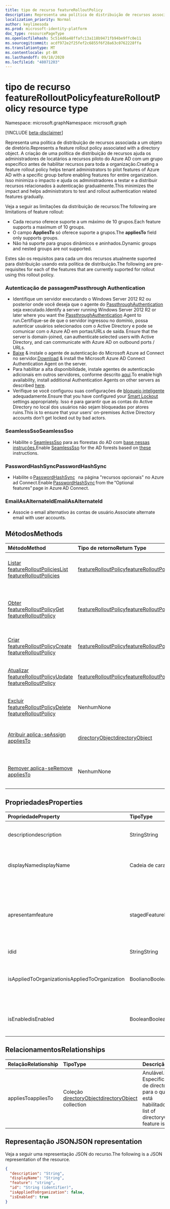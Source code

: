 ```yaml
---
title: tipo de recurso featureRolloutPolicy
description: Representa uma política de distribuição de recursos associada a um objeto de diretório.
localization_priority: Normal
author: keylimesoda
ms.prod: microsoft-identity-platform
doc_type: resourcePageType
ms.openlocfilehash: 5c514d6a48ffafc13a118b9471fb94be9ffc0e11
ms.sourcegitcommit: acdf972e2f25fef2c6855f6f28a63c0762228ffa
ms.translationtype: MT
ms.contentlocale: pt-BR
ms.lasthandoff: 09/18/2020
ms.locfileid: "48071203"
---
```

# <a name="featurerolloutpolicy-resource-type"></a><span data-ttu-id="23cc6-103">tipo de recurso featureRolloutPolicy</span><span class="sxs-lookup"><span data-stu-id="23cc6-103">featureRolloutPolicy resource type</span></span>

<span data-ttu-id="23cc6-104">Namespace: microsoft.graph</span><span class="sxs-lookup"><span data-stu-id="23cc6-104">Namespace: microsoft.graph</span></span>

[!INCLUDE [beta-disclaimer](../../includes/beta-disclaimer.md)]

<span data-ttu-id="23cc6-105">Representa uma política de distribuição de recursos associada a um objeto de diretório.</span><span class="sxs-lookup"><span data-stu-id="23cc6-105">Represents a feature rollout policy associated with a directory object.</span></span> <span data-ttu-id="23cc6-106">A criação de uma política de distribuição de recursos ajuda os administradores de locatários a recursos piloto do Azure AD com um grupo específico antes de habilitar recursos para toda a organização.</span><span class="sxs-lookup"><span data-stu-id="23cc6-106">Creating a feature rollout policy helps tenant administrators to pilot features of Azure AD with a specific group before enabling features for entire organization.</span></span> <span data-ttu-id="23cc6-107">Isso minimiza o impacto e ajuda os administradores a testar e a distribuir recursos relacionados à autenticação gradualmente.</span><span class="sxs-lookup"><span data-stu-id="23cc6-107">This minimizes the impact and helps administrators to test and rollout authentication related features gradually.</span></span>

<span data-ttu-id="23cc6-108">Veja a seguir as limitações da distribuição de recursos:</span><span class="sxs-lookup"><span data-stu-id="23cc6-108">The following are limitations of feature rollout:</span></span>

- <span data-ttu-id="23cc6-109">Cada recurso oferece suporte a um máximo de 10 grupos.</span><span class="sxs-lookup"><span data-stu-id="23cc6-109">Each feature supports a maximum of 10 groups.</span></span>
- <span data-ttu-id="23cc6-110">O campo **AppliesTo** só oferece suporte a grupos.</span><span class="sxs-lookup"><span data-stu-id="23cc6-110">The **appliesTo** field only supports groups.</span></span>
- <span data-ttu-id="23cc6-111">Não há suporte para grupos dinâmicos e aninhados.</span><span class="sxs-lookup"><span data-stu-id="23cc6-111">Dynamic groups and nested groups are not supported.</span></span>

<span data-ttu-id="23cc6-112">Estes são os requisitos para cada um dos recursos atualmente suported para distribuição usando esta política de distribuição.</span><span class="sxs-lookup"><span data-stu-id="23cc6-112">The following are pre-requisites for each of the features that are currently suported for rollout using this rollout policy.</span></span>

### <a name="passthrough-authentication"></a><span data-ttu-id="23cc6-113">Autenticação de passagem</span><span class="sxs-lookup"><span data-stu-id="23cc6-113">Passthrough Authentication</span></span>

* <span data-ttu-id="23cc6-114">Identifique um servidor executando o Windows Server 2012 R2 ou posterior onde você deseja que o agente do [PassthroughAuthentication](/azure/active-directory/hybrid/how-to-connect-pta) seja executado.</span><span class="sxs-lookup"><span data-stu-id="23cc6-114">Identify a server running Windows Server 2012 R2 or later where you want the [PassthroughAuthentication](/azure/active-directory/hybrid/how-to-connect-pta) Agent to run.</span></span><span data-ttu-id="23cc6-115">Certifique-se de que o servidor ingressou no domínio, possa autenticar usuários selecionados com o Active Directory e pode se comunicar com o Azure AD em portas/URLs de saída.</span><span class="sxs-lookup"><span data-stu-id="23cc6-115"> Ensure that the server is domain-joined, can authenticate selected users with Active Directory, and can communicate with Azure AD on outbound ports / URLs.</span></span>
* <span data-ttu-id="23cc6-116">[Baixe](https://aka.ms/getauthagent) & instale o agente de autenticação do Microsoft Azure ad Connect no servidor.</span><span class="sxs-lookup"><span data-stu-id="23cc6-116">[Download](https://aka.ms/getauthagent) & install the Microsoft Azure AD Connect Authentication Agent on the server.</span></span>
* <span data-ttu-id="23cc6-117">Para habilitar a alta disponibilidade, instale agentes de autenticação adicionais em outros servidores, conforme descrito [aqui](/azure/active-directory/hybrid/how-to-connect-pta-quick-start#step-4-ensure-high-availability).</span><span class="sxs-lookup"><span data-stu-id="23cc6-117">To enable high availability, install additional Authentication Agents on other servers as described [here](/azure/active-directory/hybrid/how-to-connect-pta-quick-start#step-4-ensure-high-availability).</span></span>
* <span data-ttu-id="23cc6-118">Verifique se você configurou suas configurações de [bloqueio inteligente](/azure/active-directory/authentication/howto-password-smart-lockout) adequadamente.</span><span class="sxs-lookup"><span data-stu-id="23cc6-118">Ensure that you have configured your [Smart Lockout](/azure/active-directory/authentication/howto-password-smart-lockout) settings appropriately.</span></span> <span data-ttu-id="23cc6-119">Isso é para garantir que as contas do Active Directory no local dos usuários não sejam bloqueadas por atores ruins.</span><span class="sxs-lookup"><span data-stu-id="23cc6-119">This is to ensure that your users’ on-premises Active Directory accounts don’t get locked out by bad actors.</span></span>

### <a name="seamlesssso"></a><span data-ttu-id="23cc6-120">SeamlessSso</span><span class="sxs-lookup"><span data-stu-id="23cc6-120">SeamlessSso</span></span>

* <span data-ttu-id="23cc6-121">Habilite o [SeamlessSso](/azure/active-directory/hybrid/how-to-connect-sso) para as florestas do AD com [base nessas instruções.](/azure/active-directory/hybrid/tshoot-connect-sso#manual-reset-of-the-feature)</span><span class="sxs-lookup"><span data-stu-id="23cc6-121">Enable [SeamlessSso](/azure/active-directory/hybrid/how-to-connect-sso) for the AD forests based on [these](/azure/active-directory/hybrid/tshoot-connect-sso#manual-reset-of-the-feature) instructions.</span></span>

### <a name="passwordhashsync"></a><span data-ttu-id="23cc6-122">PasswordHashSync</span><span class="sxs-lookup"><span data-stu-id="23cc6-122">PasswordHashSync</span></span>

* <span data-ttu-id="23cc6-123">Habilite o [PasswordHashSync](/azure/active-directory/hybrid/whatis-phs)   na página "recursos opcionais" no Azure ad Connect.</span><span class="sxs-lookup"><span data-stu-id="23cc6-123">Enable [PasswordHashSync](/azure/active-directory/hybrid/whatis-phs) from the “Optional features” page in Azure AD Connect.</span></span>

### <a name="emailasalternateid"></a><span data-ttu-id="23cc6-124">EmailAsAlternateId</span><span class="sxs-lookup"><span data-stu-id="23cc6-124">EmailAsAlternateId</span></span>

* <span data-ttu-id="23cc6-125">Associe o email alternativo às contas de usuário.</span><span class="sxs-lookup"><span data-stu-id="23cc6-125">Associate alternate email  with user accounts.</span></span>

## <a name="methods"></a><span data-ttu-id="23cc6-126">Métodos</span><span class="sxs-lookup"><span data-stu-id="23cc6-126">Methods</span></span>

| <span data-ttu-id="23cc6-127">Método</span><span class="sxs-lookup"><span data-stu-id="23cc6-127">Method</span></span>                                                                         | <span data-ttu-id="23cc6-128">Tipo de retorno</span><span class="sxs-lookup"><span data-stu-id="23cc6-128">Return Type</span></span>                                     | <span data-ttu-id="23cc6-129">Descrição</span><span class="sxs-lookup"><span data-stu-id="23cc6-129">Description</span></span>                                                               |
|:-------------------------------------------------------------------------------|:------------------------------------------------|:--------------------------------------------------------------------------|
| [<span data-ttu-id="23cc6-130">Listar featureRolloutPolicies</span><span class="sxs-lookup"><span data-stu-id="23cc6-130">List featureRolloutPolicies</span></span>](../api/directory-list-featurerolloutpolicies.md) | [<span data-ttu-id="23cc6-131">featureRolloutPolicy</span><span class="sxs-lookup"><span data-stu-id="23cc6-131">featureRolloutPolicy</span></span>](featurerolloutpolicy.md) | <span data-ttu-id="23cc6-132">Recupere uma lista de objetos featureRolloutPolicy.</span><span class="sxs-lookup"><span data-stu-id="23cc6-132">Retrieve a list of featureRolloutPolicy objects.</span></span>                          |
| [<span data-ttu-id="23cc6-133">Obter featureRolloutPolicy</span><span class="sxs-lookup"><span data-stu-id="23cc6-133">Get featureRolloutPolicy</span></span>](../api/featurerolloutpolicy-get.md)                 | [<span data-ttu-id="23cc6-134">featureRolloutPolicy</span><span class="sxs-lookup"><span data-stu-id="23cc6-134">featureRolloutPolicy</span></span>](featurerolloutpolicy.md) | <span data-ttu-id="23cc6-135">Recupere as propriedades e os relacionamentos do objeto featurerolloutpolicy.</span><span class="sxs-lookup"><span data-stu-id="23cc6-135">Retrieve the properties and relationships of featurerolloutpolicy object.</span></span> |
| [<span data-ttu-id="23cc6-136">Criar featureRolloutPolicy</span><span class="sxs-lookup"><span data-stu-id="23cc6-136">Create featureRolloutPolicy</span></span>](../api/directory-post-featurerolloutpolicies.md) | [<span data-ttu-id="23cc6-137">featureRolloutPolicy</span><span class="sxs-lookup"><span data-stu-id="23cc6-137">featureRolloutPolicy</span></span>](featurerolloutpolicy.md) | <span data-ttu-id="23cc6-138">Criar um novo objeto featureRolloutPolicy.</span><span class="sxs-lookup"><span data-stu-id="23cc6-138">Create a new featureRolloutPolicy object.</span></span>                                 |
| [<span data-ttu-id="23cc6-139">Atualizar featureRolloutPolicy</span><span class="sxs-lookup"><span data-stu-id="23cc6-139">Update featureRolloutPolicy</span></span>](../api/featurerolloutpolicy-update.md)           | [<span data-ttu-id="23cc6-140">featureRolloutPolicy</span><span class="sxs-lookup"><span data-stu-id="23cc6-140">featureRolloutPolicy</span></span>](featurerolloutpolicy.md) | <span data-ttu-id="23cc6-141">Atualize as propriedades do objeto featurerolloutpolicy.</span><span class="sxs-lookup"><span data-stu-id="23cc6-141">Update the properties of featurerolloutpolicy object.</span></span>                     |
| [<span data-ttu-id="23cc6-142">Excluir featureRolloutPolicy</span><span class="sxs-lookup"><span data-stu-id="23cc6-142">Delete featureRolloutPolicy</span></span>](../api/featurerolloutpolicy-delete.md)           | <span data-ttu-id="23cc6-143">Nenhum</span><span class="sxs-lookup"><span data-stu-id="23cc6-143">None</span></span>                                            | <span data-ttu-id="23cc6-144">Excluir um objeto featureRolloutPolicy.</span><span class="sxs-lookup"><span data-stu-id="23cc6-144">Delete a featureRolloutPolicy object.</span></span>                                     |
| [<span data-ttu-id="23cc6-145">Atribuir aplica-se</span><span class="sxs-lookup"><span data-stu-id="23cc6-145">Assign appliesTo</span></span>](../api/featurerolloutpolicy-post-appliesto.md)              | [<span data-ttu-id="23cc6-146">directoryObject</span><span class="sxs-lookup"><span data-stu-id="23cc6-146">directoryObject</span></span>](directoryobject.md)           | <span data-ttu-id="23cc6-147">Atribua um directoryobject à distribuição de recursos.</span><span class="sxs-lookup"><span data-stu-id="23cc6-147">Assign a directoryObject to feature rollout.</span></span>                              |
| [<span data-ttu-id="23cc6-148">Remover aplica-se</span><span class="sxs-lookup"><span data-stu-id="23cc6-148">Remove appliesTo</span></span>](../api/featurerolloutpolicy-delete-appliesto.md)            | <span data-ttu-id="23cc6-149">Nenhum</span><span class="sxs-lookup"><span data-stu-id="23cc6-149">None</span></span>                                            | <span data-ttu-id="23cc6-150">Remover um directoryobject da distribuição de recursos.</span><span class="sxs-lookup"><span data-stu-id="23cc6-150">Remove a directoryObject from feature rollout.</span></span>                            |

## <a name="properties"></a><span data-ttu-id="23cc6-151">Propriedades</span><span class="sxs-lookup"><span data-stu-id="23cc6-151">Properties</span></span>

| <span data-ttu-id="23cc6-152">Propriedade</span><span class="sxs-lookup"><span data-stu-id="23cc6-152">Property</span></span>     | <span data-ttu-id="23cc6-153">Tipo</span><span class="sxs-lookup"><span data-stu-id="23cc6-153">Type</span></span>        | <span data-ttu-id="23cc6-154">Descrição</span><span class="sxs-lookup"><span data-stu-id="23cc6-154">Description</span></span> |
|:-------------|:------------|:------------|
|<span data-ttu-id="23cc6-155">description</span><span class="sxs-lookup"><span data-stu-id="23cc6-155">description</span></span>|<span data-ttu-id="23cc6-156">String</span><span class="sxs-lookup"><span data-stu-id="23cc6-156">String</span></span>|<span data-ttu-id="23cc6-157">Uma descrição para esta política de distribuição de recursos.</span><span class="sxs-lookup"><span data-stu-id="23cc6-157">A description for this feature rollout policy.</span></span>|
|<span data-ttu-id="23cc6-158">displayName</span><span class="sxs-lookup"><span data-stu-id="23cc6-158">displayName</span></span>|<span data-ttu-id="23cc6-159">Cadeia de caracteres</span><span class="sxs-lookup"><span data-stu-id="23cc6-159">String</span></span>|<span data-ttu-id="23cc6-160">O nome de exibição desta política de distribuição de recursos.</span><span class="sxs-lookup"><span data-stu-id="23cc6-160">The display name for this  feature rollout policy.</span></span>|
|<span data-ttu-id="23cc6-161">apresentam</span><span class="sxs-lookup"><span data-stu-id="23cc6-161">feature</span></span>|<span data-ttu-id="23cc6-162">stagedFeatureName</span><span class="sxs-lookup"><span data-stu-id="23cc6-162">stagedFeatureName</span></span>| <span data-ttu-id="23cc6-163">Os valores possíveis são: `passthroughAuthentication`, `seamlessSso`, `passwordHashSync`, `unknownFutureValue`.</span><span class="sxs-lookup"><span data-stu-id="23cc6-163">Possible values are: `passthroughAuthentication`, `seamlessSso`, `passwordHashSync`, `unknownFutureValue`.</span></span>|
|<span data-ttu-id="23cc6-164">id</span><span class="sxs-lookup"><span data-stu-id="23cc6-164">id</span></span>|<span data-ttu-id="23cc6-165">String</span><span class="sxs-lookup"><span data-stu-id="23cc6-165">String</span></span>| <span data-ttu-id="23cc6-166">Somente leitura.</span><span class="sxs-lookup"><span data-stu-id="23cc6-166">Read-only.</span></span>|
|<span data-ttu-id="23cc6-167">isAppliedToOrganization</span><span class="sxs-lookup"><span data-stu-id="23cc6-167">isAppliedToOrganization</span></span>|<span data-ttu-id="23cc6-168">Booliano</span><span class="sxs-lookup"><span data-stu-id="23cc6-168">Boolean</span></span>|<span data-ttu-id="23cc6-169">Indica se esta política de distribuição de recursos deve ser aplicada a toda a organização.</span><span class="sxs-lookup"><span data-stu-id="23cc6-169">Indicates whether this feature rollout policy should be applied to the entire organization.</span></span>|
|<span data-ttu-id="23cc6-170">isEnabled</span><span class="sxs-lookup"><span data-stu-id="23cc6-170">isEnabled</span></span>|<span data-ttu-id="23cc6-171">Boolean</span><span class="sxs-lookup"><span data-stu-id="23cc6-171">Boolean</span></span>|<span data-ttu-id="23cc6-172">Indica se a distribuição de recursos está habilitada.</span><span class="sxs-lookup"><span data-stu-id="23cc6-172">Indicates whether the feature rollout is enabled.</span></span>|

## <a name="relationships"></a><span data-ttu-id="23cc6-173">Relacionamentos</span><span class="sxs-lookup"><span data-stu-id="23cc6-173">Relationships</span></span>

| <span data-ttu-id="23cc6-174">Relação</span><span class="sxs-lookup"><span data-stu-id="23cc6-174">Relationship</span></span> | <span data-ttu-id="23cc6-175">Tipo</span><span class="sxs-lookup"><span data-stu-id="23cc6-175">Type</span></span>        | <span data-ttu-id="23cc6-176">Descrição</span><span class="sxs-lookup"><span data-stu-id="23cc6-176">Description</span></span> |
|:-------------|:------------|:------------|
|<span data-ttu-id="23cc6-177">appliesTo</span><span class="sxs-lookup"><span data-stu-id="23cc6-177">appliesTo</span></span>|<span data-ttu-id="23cc6-178">Coleção [directoryObject](directoryobject.md)</span><span class="sxs-lookup"><span data-stu-id="23cc6-178">[directoryObject](directoryobject.md) collection</span></span>| <span data-ttu-id="23cc6-179">Anulável.</span><span class="sxs-lookup"><span data-stu-id="23cc6-179">Nullable.</span></span> <span data-ttu-id="23cc6-180">Especifica uma lista de directoryObjects para o qual o recurso está habilitado.</span><span class="sxs-lookup"><span data-stu-id="23cc6-180">Specifies a list of directoryObjects that feature is enabled for.</span></span>|

## <a name="json-representation"></a><span data-ttu-id="23cc6-181">Representação JSON</span><span class="sxs-lookup"><span data-stu-id="23cc6-181">JSON representation</span></span>

<span data-ttu-id="23cc6-182">Veja a seguir uma representação JSON do recurso.</span><span class="sxs-lookup"><span data-stu-id="23cc6-182">The following is a JSON representation of the resource.</span></span>

<!-- {
  "blockType": "resource",
  "optionalProperties": [

  ],
  "@odata.type": "microsoft.graph.featureRolloutPolicy",
  "baseType": "",
  "keyProperty": "id"
}-->

```json
{
  "description": "String",
  "displayName": "String",
  "feature": "string",
  "id": "String (identifier)",
  "isAppliedToOrganization": false,
  "isEnabled": true
}
```

<!-- uuid: 16cd6b66-4b1a-43a1-adaf-3a886856ed98
2019-02-04 14:57:30 UTC -->
<!-- {
  "type": "#page.annotation",
  "description": "featureRolloutPolicy resource",
  "keywords": "",
  "section": "documentation",
  "tocPath": ""
}-->


